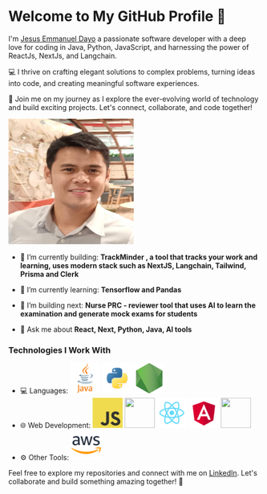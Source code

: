 # Welcome to My GitHub Profile 👋

I'm [Jesus Emmanuel Dayo](https://www.jeddayo.com) a passionate software developer with a deep love for coding in Java, Python, JavaScript, and harnessing the power of ReactJs, NextJs, and Langchain.

💻 I thrive on crafting elegant solutions to complex problems, turning ideas into code, and creating meaningful software experiences.

🚀 Join me on my journey as I explore the ever-evolving world of technology and build exciting projects. Let's connect, collaborate, and code together!

<picture>
 <source media="(prefers-color-scheme: dark)" srcset="profile.jpg">
 <source media="(prefers-color-scheme: light)" srcset="profile.jpg">
 <img alt="profile image" src="profile.jpg" width="250px" height="250px">
</picture>

- 🎥 I’m currently building: **TrackMinder , a tool that tracks your work and learning, uses modern stack such as NextJS, Langchain, Tailwind, Prisma and Clerk**

- 🌱 I’m currently learning: **Tensorflow and Pandas**

- 🎥 I’m building next: **Nurse PRC - reviewer tool that uses AI to learn the examination and generate mock exams for students**

- 💬 Ask me about **React, Next, Python, Java, AI tools**

### Technologies I Work With

- 💻 Languages:
<code><img height="60" width="60" src="https://raw.githubusercontent.com/github/explore/80688e429a7d4ef2fca1e82350fe8e3517d3494d/topics/java/java.png"></code>
<code><img height="60" width="60"  src="https://raw.githubusercontent.com/github/explore/80688e429a7d4ef2fca1e82350fe8e3517d3494d/topics/python/python.png"></code>
<code><img height="60" width="60"  src="https://raw.githubusercontent.com/github/explore/80688e429a7d4ef2fca1e82350fe8e3517d3494d/topics/nodejs/nodejs.png"></code>
- 🌐 Web Development:
<code><img height="60" width="60"  src="https://raw.githubusercontent.com/github/explore/80688e429a7d4ef2fca1e82350fe8e3517d3494d/topics/javascript/javascript.png"></code>
<code><img height="60" width="60"  src="https://raster.shields.io/badge/next.js-000000.png"></code>
<code><img height="60" width="60"  src="https://raw.githubusercontent.com/github/explore/80688e429a7d4ef2fca1e82350fe8e3517d3494d/topics/react/react.png"></code>
<code><img height="60" width="60"  src="https://raw.githubusercontent.com/github/explore/80688e429a7d4ef2fca1e82350fe8e3517d3494d/topics/angular/angular.png"></code>
<code><img height="60" width="60"  src="https://www.vectorlogo.zone/logos/figma/figma-icon.svg"></code>
- ⚙️ Other Tools:
<code><img height="60" width="60"  src="https://raw.githubusercontent.com/devicons/devicon/master/icons/amazonwebservices/amazonwebservices-original-wordmark.svg"></code>

Feel free to explore my repositories and connect with me on [LinkedIn](www.linkedin.com/in/jesus-emmanuel-dayo-6435a913). Let's collaborate and build something amazing together! 🤝
